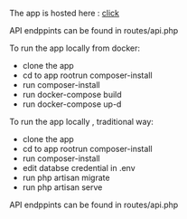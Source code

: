 <p>The app is hosted here : <a href="http://evident-bd.herokuapp.com/">click</a> </p>

<p>API endppints can be found in routes/api.php</p>

<p>To run the app locally from docker:
<ul>
	<li>clone the app</li>
	<li>cd to app rootrun composer-install</li>
	<li>run composer-install</li>
	<li>run docker-compose build</li>
	<li>run docker-compose up-d</li>
</ul>
</p>

<p>To run the app locally , traditional way:
<ul>
	<li>clone the app</li>
	<li>cd to app rootrun composer-install</li>
	<li>run composer-install</li>
	<li>edit databse credential in .env</li>
	<li>run php artisan migrate</li>
	<li>run php artisan serve</li>
</ul>
</p>

<p>API endppints can be found in routes/api.php</p>
